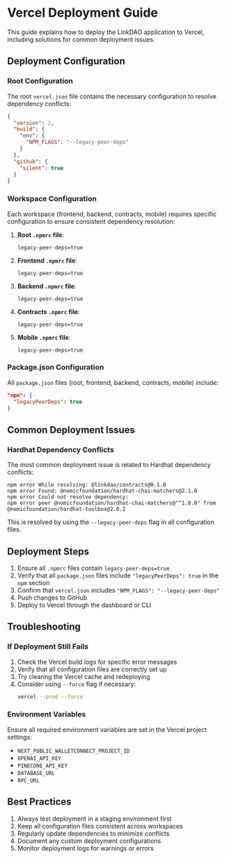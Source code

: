 # Vercel Deployment Guide

This guide explains how to deploy the LinkDAO application to Vercel, including solutions for common deployment issues.

## Deployment Configuration

### Root Configuration

The root `vercel.json` file contains the necessary configuration to resolve dependency conflicts:

```json
{
  "version": 2,
  "build": {
    "env": {
      "NPM_FLAGS": "--legacy-peer-deps"
    }
  },
  "github": {
    "silent": true
  }
}
```

### Workspace Configuration

Each workspace (frontend, backend, contracts, mobile) requires specific configuration to ensure consistent dependency resolution:

1. **Root `.npmrc` file**:
   ```
   legacy-peer-deps=true
   ```

2. **Frontend `.npmrc` file**:
   ```
   legacy-peer-deps=true
   ```

3. **Backend `.npmrc` file**:
   ```
   legacy-peer-deps=true
   ```

4. **Contracts `.npmrc` file**:
   ```
   legacy-peer-deps=true
   ```

5. **Mobile `.npmrc` file**:
   ```
   legacy-peer-deps=true
   ```

### Package.json Configuration

All `package.json` files (root, frontend, backend, contracts, mobile) include:

```json
"npm": {
  "legacyPeerDeps": true
}
```

## Common Deployment Issues

### Hardhat Dependency Conflicts

The most common deployment issue is related to Hardhat dependency conflicts:

```
npm error While resolving: @linkdao/contracts@0.1.0
npm error Found: @nomicfoundation/hardhat-chai-matchers@2.1.0
npm error Could not resolve dependency:
npm error peer @nomicfoundation/hardhat-chai-matchers@"^1.0.0" from @nomicfoundation/hardhat-toolbox@2.0.2
```

This is resolved by using the `--legacy-peer-deps` flag in all configuration files.

## Deployment Steps

1. Ensure all `.npmrc` files contain `legacy-peer-deps=true`
2. Verify that all `package.json` files include `"legacyPeerDeps": true` in the `npm` section
3. Confirm that `vercel.json` includes `"NPM_FLAGS": "--legacy-peer-deps"`
4. Push changes to GitHub
5. Deploy to Vercel through the dashboard or CLI

## Troubleshooting

### If Deployment Still Fails

1. Check the Vercel build logs for specific error messages
2. Verify that all configuration files are correctly set up
3. Try clearing the Vercel cache and redeploying
4. Consider using `--force` flag if necessary:
   ```bash
   vercel --prod --force
   ```

### Environment Variables

Ensure all required environment variables are set in the Vercel project settings:

- `NEXT_PUBLIC_WALLETCONNECT_PROJECT_ID`
- `OPENAI_API_KEY`
- `PINECONE_API_KEY`
- `DATABASE_URL`
- `RPC_URL`

## Best Practices

1. Always test deployment in a staging environment first
2. Keep all configuration files consistent across workspaces
3. Regularly update dependencies to minimize conflicts
4. Document any custom deployment configurations
5. Monitor deployment logs for warnings or errors